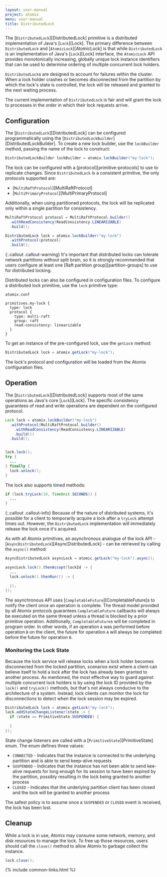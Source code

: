 ```yaml
---
layout: user-manual
project: atomix
menu: user-manual
title: DistributedLock
---
```


The [`DistributedLock`][DistributedLock] primitive is a distributed implementation of Java's [`Lock`][Lock]. The primary difference between `DistributedLock` and [`AtomicLock`][AtomicLock] is that while `DistributedLock` is an implementation of Java's [`Lock`][Lock] interface, the `AtomicLock` API provides monotonically increasing, globally unique lock instance identifiers that can be used to determine ordering of multiple concurrent lock holders.

`DistributedLock`s are designed to account for failures within the cluster. When a lock holder crashes or becomes disconnected from the partition by which the lock's state is controlled, the lock will be released and granted to the next waiting process.

The current implementation of `DistributedLock` is fair and will grant the lock to processes in the order in which their lock requests arrive.

## Configuration

The [`DistributedLock`][DistributedLock] can be configured programmatically using the [`DistributedLockBuilder`][DistributedLockBuilder]. To create a new lock builder, use the `lockBuilder` method, passing the name of the lock to construct:

```java
DistributedLockBuilder lockBuilder = atomix.lockBuilder("my-lock");
```

The lock can be configured with a [protocol][primitive-protocols] to use to replicate changes. Since `DistributedLock` is a consistent primitive, the only protocols supported are:
* [`MultiRaftProtocol`][MultiRaftProtocol]
* [`MultiPrimaryProtocol`][MultiPrimaryProtocol]

Additionally, when using partitioned protocols, the lock will be replicated only within a single partition for consistency.

```java
MultiRaftProtocol protocol = MultiRaftProtocol.builder()
  .withReadConsistency(ReadConsistency.LINEARIZABLE)
  .build();

DistributedLock lock = atomix.lockBuilder("my-lock")
  .withProtocol(protocol)
  .build();
```

{:.callout .callout-warning}
It's important that distributed locks can tolerate network partitions without split brain, so it is strongly recommended that users configure at least one [Raft partition group][partition-groups] to use for distributed locking.

Distributed locks can also be configured in configuration files. To configure a distributed lock primitive, use the `lock` primitive type:

`atomix.conf`

```hocon
primitives.my-lock {
  type: lock
  protocol {
    type: multi-raft
    group: raft
    read-consistency: linearizable
  }
}
```

To get an instance of the pre-configured lock, use the `getLock` method:

```java
DistributedLock lock = atomix.getLock("my-lock");
```

The lock's protocol and configuration will be loaded from the Atomix configuration files.

## Operation

The [`DistributedLock`][DistributedLock] supports most of the same operations as Java's core [`Lock`][Lock]. The specific consistency guarantees of read and write operations are dependent on the configured protocol.

```java
Lock lock = atomix.lockBuilder("my-lock")
  .withProtocol(MultiRaftProtocol.builder()
    .withReadConsistency(ReadConsistency.LINEARIZABLE)
    .build())
  .build();


lock.lock();
try {
  ...
} finally {
  lock.unlock();
}
```

The lock also supports timed methods:

```java
if (lock.tryLock(10, TimeUnit.SECONDS)) {
  ...
}
```

{:.callout .callout-info}
Because of the nature of distributed systems, it's possible for a client to temporarily acquire a lock after a `tryLock` attempt times out. However, the `DistributedLock` implementation will immediately release the lock once it's acquired.

As with all Atomix primitives, an asynchronous analogue of the lock API - [`AsyncDistributedLock`][AsyncDistributedLock] - can be retrieved by calling the `async()` method:

```java
AsyncDistributedLock asyncLock = atomic.getLock("my-lock").async();

asyncLock.lock().thenAccept(lockId -> {
  ...
  lock.unlock().thenRun(() -> {
    
  });
});
```

The asynchronous API uses [`CompletableFuture`][CompletableFuture]s to notify the client once an operation is complete. The thread model provided by all Atomix protocols guarantees `CompletableFuture` callbacks will always be executed on the same thread unless a thread is blocked by a prior primitive operation. Additionally, `CompletableFuture`s will be completed in program order. In other words, if an operation `A` was performed before operation `B` on the client, the future for operation `A` will always be completed before the future for operation `B`.

### Monitoring the Lock State

Because the lock service will release locks when a lock holder becomes disconnected from the locked partition, scenarios exist where a client can believe itself to hold a lock after the lock has already been granted to another process. As mentioned, the most effective way to guard against multiple concurrent lock holders is by using the lock ID provided by the `lock()` and `tryLock()` methods, but that's not always conducive to the architecture of a system. Instead, lock clients can monitor the lock for disconnections to detect when the lock session may be expired.

```java
DistributedLock lock = atomix.getLock("my-lock");
lock.addStateChangeListener(state -> {
  if (state == PrimitiveState.SUSPENDED) {
    
  }
});
```

State change listeners are called with a [`PrimitiveState`][PrimitiveState] enum. The enum defines three values:
* `CONNECTED` - Indicates that the instance is connected to the underlying partition and is able to send keep-alive requests
* `SUSPENDED` - Indicates that the instance has not been able to send kee-alive requests for long enough for its session to have been expired by the partition, possibly resulting in the lock being granted to another process 
* `CLOSED` - Indicates that the underlying partition client has been closed and the lock will be granted to another process

The safest policy is to assume once a `SUSPENDED` or `CLOSED` event is received, the lock has been lost.

## Cleanup

While a lock is in use, Atomix may consume some network, memory, and disk resources to manage the lock. To free up those resources, users should call the `close()` method to allow Atomix to garbage collect the instance.

```java
lock.close();
```

{% include common-links.html %}

